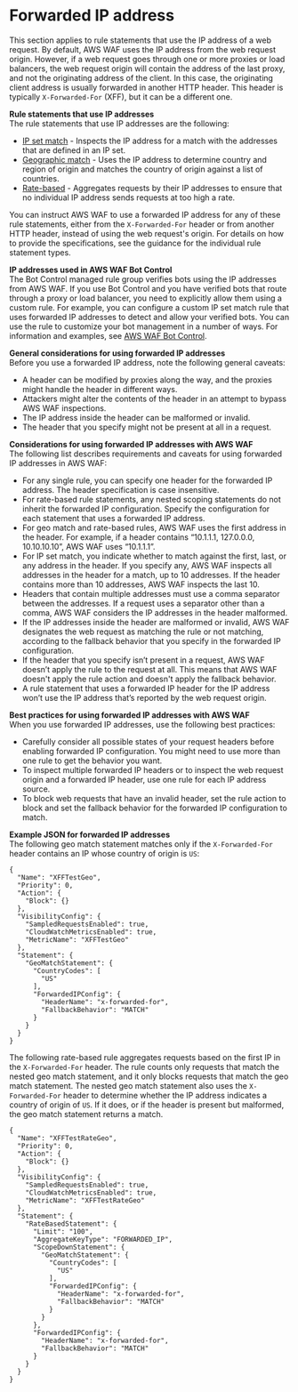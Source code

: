 # Forwarded IP address<a name="waf-rule-statement-forwarded-ip-address"></a>

This section applies to rule statements that use the IP address of a web request\. By default, AWS WAF uses the IP address from the web request origin\. However, if a web request goes through one or more proxies or load balancers, the web request origin will contain the address of the last proxy, and not the originating address of the client\. In this case, the originating client address is usually forwarded in another HTTP header\. This header is typically `X-Forwarded-For` \(XFF\), but it can be a different one\. 

**Rule statements that use IP addresses**  
The rule statements that use IP addresses are the following:
+ [IP set match](waf-rule-statement-type-ipset-match.md) \- Inspects the IP address for a match with the addresses that are defined in an IP set\.
+ [Geographic match](waf-rule-statement-type-geo-match.md) \- Uses the IP address to determine country and region of origin and matches the country of origin against a list of countries\.
+ [Rate\-based](waf-rule-statement-type-rate-based.md) \- Aggregates requests by their IP addresses to ensure that no individual IP address sends requests at too high a rate\.

You can instruct AWS WAF to use a forwarded IP address for any of these rule statements, either from the `X-Forwarded-For` header or from another HTTP header, instead of using the web request's origin\. For details on how to provide the specifications, see the guidance for the individual rule statement types\.

**IP addresses used in AWS WAF Bot Control**  
The Bot Control managed rule group verifies bots using the IP addresses from AWS WAF\. If you use Bot Control and you have verified bots that route through a proxy or load balancer, you need to explicitly allow them using a custom rule\. For example, you can configure a custom IP set match rule that uses forwarded IP addresses to detect and allow your verified bots\. You can use the rule to customize your bot management in a number of ways\. For information and examples, see [AWS WAF Bot Control](waf-bot-control.md)\. 

**General considerations for using forwarded IP addresses**  
Before you use a forwarded IP address, note the following general caveats: 
+ A header can be modified by proxies along the way, and the proxies might handle the header in different ways\. 
+ Attackers might alter the contents of the header in an attempt to bypass AWS WAF inspections\. 
+ The IP address inside the header can be malformed or invalid\.
+ The header that you specify might not be present at all in a request\.

**Considerations for using forwarded IP addresses with AWS WAF**  
The following list describes requirements and caveats for using forwarded IP addresses in AWS WAF:
+ For any single rule, you can specify one header for the forwarded IP address\. The header specification is case insensitive\.
+ For rate\-based rule statements, any nested scoping statements do not inherit the forwarded IP configuration\. Specify the configuration for each statement that uses a forwarded IP address\. 
+ For geo match and rate\-based rules, AWS WAF uses the first address in the header\. For example, if a header contains “10\.1\.1\.1, 127\.0\.0\.0, 10\.10\.10\.10”, AWS WAF uses “10\.1\.1\.1”\.
+ For IP set match, you indicate whether to match against the first, last, or any address in the header\. If you specify any, AWS WAF inspects all addresses in the header for a match, up to 10 addresses\. If the header contains more than 10 addresses, AWS WAF inspects the last 10\. 
+ Headers that contain multiple addresses must use a comma separator between the addresses\. If a request uses a separator other than a comma, AWS WAF considers the IP addresses in the header malformed\.
+ If the IP addresses inside the header are malformed or invalid, AWS WAF designates the web request as matching the rule or not matching, according to the fallback behavior that you specify in the forwarded IP configuration\.
+ If the header that you specify isn’t present in a request, AWS WAF doesn’t apply the rule to the request at all\. This means that AWS WAF doesn't apply the rule action and doesn't apply the fallback behavior\.
+ A rule statement that uses a forwarded IP header for the IP address won’t use the IP address that’s reported by the web request origin\.

**Best practices for using forwarded IP addresses with AWS WAF**  
When you use forwarded IP addresses, use the following best practices: 
+ Carefully consider all possible states of your request headers before enabling forwarded IP configuration\. You might need to use more than one rule to get the behavior you want\.
+ To inspect multiple forwarded IP headers or to inspect the web request origin and a forwarded IP header, use one rule for each IP address source\. 
+ To block web requests that have an invalid header, set the rule action to block and set the fallback behavior for the forwarded IP configuration to match\. 

**Example JSON for forwarded IP addresses**  
The following geo match statement matches only if the `X-Forwarded-For` header contains an IP whose country of origin is `US`: 

```
{
  "Name": "XFFTestGeo",
  "Priority": 0,
  "Action": {
    "Block": {}
  },
  "VisibilityConfig": {
    "SampledRequestsEnabled": true,
    "CloudWatchMetricsEnabled": true,
    "MetricName": "XFFTestGeo"
  },
  "Statement": {
    "GeoMatchStatement": {
      "CountryCodes": [
        "US"
      ],
      "ForwardedIPConfig": {
        "HeaderName": "x-forwarded-for",
        "FallbackBehavior": "MATCH"
      }
    }
  }
}
```

The following rate\-based rule aggregates requests based on the first IP in the `X-Forwarded-For` header\. The rule counts only requests that match the nested geo match statement, and it only blocks requests that match the geo match statement\. The nested geo match statement also uses the `X-Forwarded-For` header to determine whether the IP address indicates a country of origin of `US`\. If it does, or if the header is present but malformed, the geo match statement returns a match\. 

```
{
  "Name": "XFFTestRateGeo",
  "Priority": 0,
  "Action": {
    "Block": {}
  },
  "VisibilityConfig": {
    "SampledRequestsEnabled": true,
    "CloudWatchMetricsEnabled": true,
    "MetricName": "XFFTestRateGeo"
  },
  "Statement": {
    "RateBasedStatement": {
      "Limit": "100",
      "AggregateKeyType": "FORWARDED_IP",
      "ScopeDownStatement": {
        "GeoMatchStatement": {
          "CountryCodes": [
            "US"
          ],
          "ForwardedIPConfig": {
            "HeaderName": "x-forwarded-for",
            "FallbackBehavior": "MATCH"
          }
        }
      },
      "ForwardedIPConfig": {
        "HeaderName": "x-forwarded-for",
        "FallbackBehavior": "MATCH"
      }
    }
  }
}
```